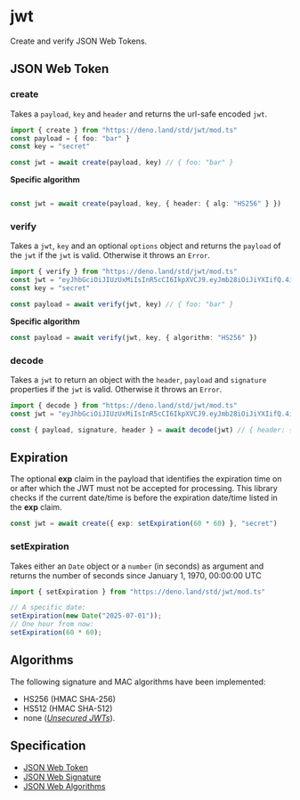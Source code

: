 # jwt

Create and verify JSON Web Tokens.

## JSON Web Token

### create

Takes a `payload`, `key` and `header` and returns the url-safe encoded `jwt`.

```typescript
import { create } from "https://deno.land/std/jwt/mod.ts"
const payload = { foo: "bar" }
const key = "secret"

const jwt = await create(payload, key) // { foo: "bar" }
```

**Specific algorithm**
```typescript

const jwt = await create(payload, key, { header: { alg: "HS256" } })
```

### verify

Takes a `jwt`, `key` and an optional `options` object and returns the `payload` of the `jwt` if the `jwt` is valid. Otherwise it throws an `Error`.

```typescript
import { verify } from "https://deno.land/std/jwt/mod.ts"
const jwt = "eyJhbGciOiJIUzUxMiIsInR5cCI6IkpXVCJ9.eyJmb28iOiJiYXIifQ.4i-Q1Y0oDZunLgaorkqbYNcNfn5CgdF49UvJ7dUQ4GVTQvpsMLHABkZBWp9sghy3qVOsec6hOcu4RnbFkS30zQ"
const key = "secret"

const payload = await verify(jwt, key) // { foo: "bar" }
```

**Specific algorithm**
```ts
const payload = await verify(jwt, key, { algorithm: "HS256" })
```


### decode

Takes a `jwt` to return an object with the `header`, `payload` and `signature` properties if the `jwt` is valid. Otherwise it throws an `Error`.

```typescript
import { decode } from "https://deno.land/std/jwt/mod.ts"
const jwt = "eyJhbGciOiJIUzUxMiIsInR5cCI6IkpXVCJ9.eyJmb28iOiJiYXIifQ.4i-Q1Y0oDZunLgaorkqbYNcNfn5CgdF49UvJ7dUQ4GVTQvpsMLHABkZBWp9sghy3qVOsec6hOcu4RnbFkS30zQ"

const { payload, signature, header } = await decode(jwt) // { header: { alg: "HS512", typ: "JWT" }, payload: { foo: "bar" }, signature: "e22f90d58d280d9ba72e06a8ae4a9b60d70d7e7e4281d178f54bc9edd510e0655342fa6c30b1c00646415a9f6c821cb7a953ac79cea139cbb84676c5912df4cd" }
```

## Expiration
The optional **exp** claim in the payload that identifies the expiration time on or after which the JWT must not be accepted for processing. This library checks if the current date/time is before the expiration date/time listed in the **exp** claim. 

```typescript
const jwt = await create({ exp: setExpiration(60 * 60) }, "secret")
```

### setExpiration

Takes either an `Date` object or a `number` (in seconds) as argument and returns the number of seconds since January 1, 1970, 00:00:00 UTC

```typescript
import { setExpiration } from "https://deno.land/std/jwt/mod.ts"

// A specific date:
setExpiration(new Date("2025-07-01"));
// One hour from now:
setExpiration(60 * 60);
```

## Algorithms

The following signature and MAC algorithms have been implemented:
- HS256 (HMAC SHA-256)
- HS512 (HMAC SHA-512)
- none ([_Unsecured JWTs_](https://tools.ietf.org/html/rfc7519#section-6)).

## Specification
- [JSON Web Token](https://tools.ietf.org/html/rfc7519)
- [JSON Web Signature](https://www.rfc-editor.org/rfc/rfc7515.html)
- [JSON Web Algorithms](https://www.rfc-editor.org/rfc/rfc7518.html)